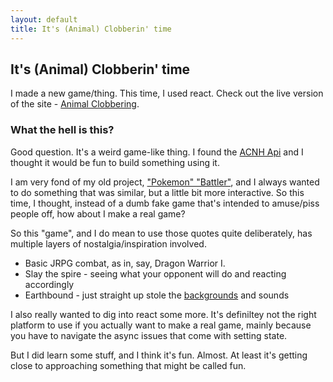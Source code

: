 ```yaml
---
layout: default
title: It's (Animal) Clobberin' time
---
```


## It's (Animal) Clobberin' time

I made a new game/thing. This time, I used react. Check out the live version of the site - [Animal Clobbering](https://animal-clobbering.netlify.app).

### What the hell is this?

Good question. It's a weird game-like thing. I found the [ACNH Api](https://acnhapi.com) and I thought it would be fun to build something using it.

I am very fond of my old project, ["Pokemon" "Battler"](/2019/10/21/digimon.html), and I always wanted to do something that was similar, but a little bit more interactive. So this time, I thought, instead of a dumb fake game that's intended to amuse/piss people off, how about I make a real game?

So this "game", and I do mean to use those quotes quite deliberately, has multiple layers of nostalgia/inspiration involved.

- Basic JRPG combat, as in, say, Dragon Warrior I.
- Slay the spire - seeing what your opponent will do and reacting accordingly
- Earthbound - just straight up stole the [backgrounds](https://www.gjtorikian.com/Earthbound-Battle-Backgrounds-JS/) and sounds

I also really wanted to dig into react some more. It's definiltey not the right platform to use if you actually want to make a real game, mainly because you have to navigate the async issues that come with setting state. 

But I did learn some stuff, and I think it's fun. Almost. At least it's getting close to approaching something that might be called fun.

